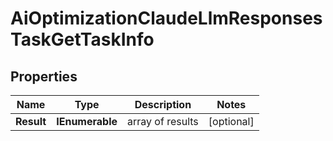 # AiOptimizationClaudeLlmResponsesTaskGetTaskInfo


## Properties

| Name | Type | Description | Notes |
|------------ | ------------- | ------------- | -------------|
**Result** | **IEnumerable<AiOptimizationClaudeLlmResponsesTaskGetResultInfo>** | array of results |[optional]|